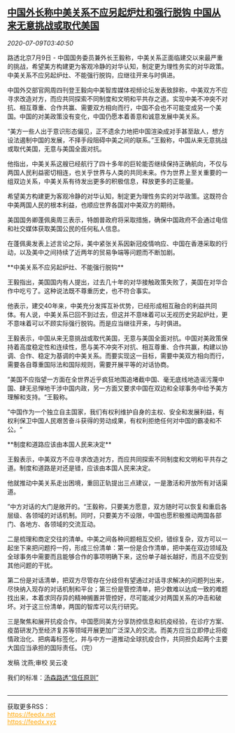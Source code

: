 <!--1594268600000-->
[中国外长称中美关系不应另起炉灶和强行脱钩 中国从来无意挑战或取代美国](https://cn.reuters.com/article/china-usa-foreign-minister-relations-070-idCNKBS24A0DN)
------

<div><i>2020-07-09T03:40:50</i></div><div class="StandardArticleBody_body"><p>路透北京7月9日 - 中国国务委员兼外长王毅称，中美关系正面临建交以来最严重的挑战，希望美方构建更为客观冷静的对华认知，制定更为理性务实的对华政策。中美关系不应另起炉灶、不能强行脱钩，应继往开来与时俱进。 </p><p>中国外交部官网周四刊登王毅向中美智库媒体视频论坛发表致辞称，中美双方不应寻求改造对方，而应共同探索不同制度和文明和平共存之道。实现中美不冲突不对抗、相互尊重、合作共赢、需要双方相向而行，中国不会也不可能变成另一个美国。中国的对美政策没有变化，中国仍愿本着善意和诚意发展中美关系。 </p><p>“美方一些人出于意识形态偏见，正不遗余力地把中国渲染成对手甚至敌人，想方设法遏制中国的发展，不择手段阻碍中美之间的联系。”王毅称，中国从来无意挑战或取代美国，无意与美国全面对抗。 </p><p>他指出，中美关系这艘已经航行了四十多年的巨轮能否继续保持正确航向，不仅与两国人民利益密切相连，也关乎世界与人类的共同未来。作为世界上至关重要的一组双边关系，中美关系有待发出更多的积极信息，释放更多的正能量。 </p><p>希望美方构建更为客观冷静的对华认知，制定更为理性务实的对华政策。这既符合中美两国人民的根本利益，也顺应世界各国对中美双方的期待。 </p><p>美国国务卿蓬佩奥周三表示，特朗普政府将采取措施，确保中国政府不会通过电信和社交媒体获取美国公民的任何私人信息。 </p><p>在蓬佩奥发表上述言论之际，美中紧张关系因新冠疫情响应、中国在香港采取的行动，以及美中之间持续了近两年的贸易争端等问题而不断加剧。 </p><p>**中美关系不应另起炉灶、不能强行脱钩** </p><p>王毅指出，美国国内有人提出，过去几十年的对华接触政策失败了，美国在对华合作中吃亏了。这种说法既不尊重历史，也不符合事实。 　 </p><p>他表示，建交40年来，中美充分发挥互补优势，已经形成相互融合的利益共同体。有人说，中美关系已回不到过去，但这并不意味着可以无视历史另起炉灶，更不意味着可以不顾实际强行脱钩。而是应当继往开来，与时俱进。 　 </p><p>王毅表示，中国从来无意挑战或取代美国，无意与美国全面对抗。中国对美政策保持着高度稳定性和连续性，愿与美不冲突不对抗、相互尊重、合作共赢，构建以协调、合作、稳定为基调的中美关系。而要实现这一目标，需要中美双方相向而行，需要各自尊重国际法和国际规则，需要开展平等的对话协商。 </p><p>”美国不应指望一方面在全世界近乎疯狂地围追堵截中国、毫无底线地造谣污蔑中国、肆无忌惮地干涉中国内政，另一方面又要求中国在双边和全球事务中给予美方理解和支持。“王毅称。 </p><p>”中国作为一个独立自主国家，我们有权利维护自身的主权、安全和发展利益，有权利保卫中国人民艰苦奋斗获得的劳动成果，有权利拒绝任何对中国的霸凌和不公。“ </p><p>**制度和道路应该由本国人民来决定** </p><p>王毅表示，中美双方不应寻求改造对方，而应共同探索不同制度和文明和平共存之道。制度和道路是对还是错，应该由本国人民来决定。 </p><p>他就推动中美关系走出困境，重回正轨提出三点建议，一是激活和开放所有对话渠道。 </p><p>”中方对话的大门是敞开的。“王毅称，只要美方愿意，双方随时可以恢复和重启各层级、各领域的对话机制。同时，只要美方不设限，中国也愿积极推动两国各部门、各地方、各领域的交流互动。 　 </p><p>二是梳理和商定交往的清单。中美之间各种问题相互交织，错综复杂，双方可以一起坐下来把问题捋一捋，形成三份清单：第一份是合作清单，把中美在双边领域及全球事务中需要而且能够合作的事项明确下来，这份单子越长越好，而且不应受到其他问题的干扰。 </p><p>第二份是对话清单，把双方尽管存在分歧但有望通过对话寻求解决的问题列出来，尽快纳入现存的对话机制和平台；第三份是管控清单，把少数难以达成一致的难题找出来，本着求同存异的精神搁置并管控好，尽可能减少对两国关系的冲击和破坏。对于这三份清单，两国的智库可以先行研究。 　 </p><p>三是聚焦和展开抗疫合作。中国愿同美方分享防控信息和抗疫经验，在诊疗方案、疫苗研发乃至经济复苏等领域开展更加广泛深入的交流。而美方应当立即停止将疫情政治化、把病毒标签化，并与中方一道推动全球抗疫合作，共同担负起两个主要大国应当承担的国际责任。（完）       </p><div class="Attribution_container"><div class="Attribution_attribution"><p class="Attribution_content">发稿 沈燕;审校 吴云凌 </p></div></div><div class="StandardArticleBody_trustBadgeContainer"><span class="StandardArticleBody_trustBadgeTitle">我们的标准：</span><span class="trustBadgeUrl"><a href="https://www.thomsonreuters.cn/content/dam/openweb/documents/pdf/china/brochures/about-us-1.pdf">汤森路透“信任原则”</a></span></div></div><br><hr><div>获取更多RSS：<br><a href="https://feedx.net" style="color:orange" target="_blank">https://feedx.net</a> <br><a href="https://feedx.xyz" style="color:orange" target="_blank">https://feedx.xyz</a><br></div>
